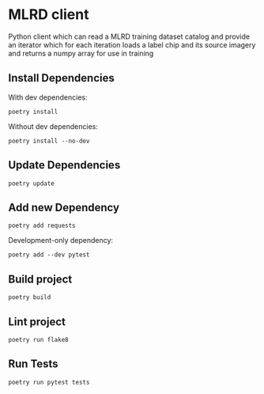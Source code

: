 # MLRD client
Python client which can read a MLRD training dataset catalog and provide an iterator which for each iteration loads a label chip and its source imagery and returns a numpy array for use in training

## Install Dependencies

With dev dependencies:
```shell
poetry install
```

Without dev dependencies:
```shell
poetry install --no-dev
```

## Update Dependencies

```shell
poetry update
```

## Add new Dependency

```shell
poetry add requests
```
Development-only dependency:
```shell
poetry add --dev pytest
```

## Build project

```shell
poetry build
```

## Lint project

```shell
poetry run flake8
```

## Run Tests

```shell
poetry run pytest tests
```